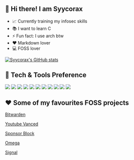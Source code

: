 ## 👋 Hi there! I am Syycorax

- 📈 Currently training my infosec skills
- 📚 I want to learn C
- ⚡ Fun fact: I use arch btw
- ❤️ Markdown lover
- 💻 FOSS lover

[![Syycorax's GitHub stats](https://github-readme-stats.vercel.app/api?username=Syycorax&show_icons=true&theme=blue-green)](https://github.com/anuraghazra/github-readme-stats)

## 🔧 Tech & Tools Preference

<img src="http://img.shields.io/badge/-Git-F1502F?style=for-the-badge&logo=git&logoColor=FFFFFF"> <img src="http://img.shields.io/badge/-Github-000000?style=for-the-badge&logo=github&logoColor=FFFFFF"> <img src="http://img.shields.io/badge/-VS%20Code-007ACC?style=for-the-badge&logo=visual%20studio%20code&logoColor=white"> <img src="https://img.shields.io/badge/Python-14354C?style=for-the-badge&logo=python&logoColor=white"> <img src="https://img.shields.io/badge/Markdown-000000?style=for-the-badge&logo=markdown&logoColor=white"> <img src="https://img.shields.io/badge/Discord-7289DA?style=for-the-badge&logo=discord&logoColor=white">  <img src="https://img.shields.io/badge/ProtonMail-8B89CC?style=for-the-badge&logo=protonmail&logoColor=white"> <img src="https://img.shields.io/badge/Android-3DDC84?style=for-the-badge&logo=android&logoColor=white"> <img src="https://img.shields.io/badge/Arch_Linux-1793D1?style=for-the-badge&logo=arch-linux&logoColor=white"> <img src="https://img.shields.io/badge/Spotify-1ED760?&style=for-the-badge&logo=spotify&logoColor=white"> <img src="https://img.shields.io/badge/Signal-%23039BE5.svg?style=for-the-badge&logo=Signal&logoColor=white">

## ❤️ Some of my favourites FOSS projects

[Bitwarden](https://bitwarden.com/)

[Youtube Vanced](https://vancedapp.com/)

[Sponsor Block](https://sponsor.ajay.app/)

[Omega](https://getomega.dev/)

[Signal](https://signal.org/)
